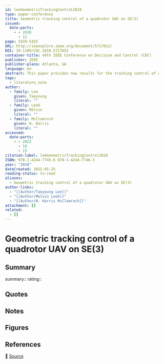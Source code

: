 ```yaml
---
id: leeGeometricTrackingControl2010
type: paper-conference
title: Geometric tracking control of a quadrotor UAV on SE(3)
issued:
  date-parts:
    - - 2010
      - 12
page: 5420-5425
URL: http://ieeexplore.ieee.org/document/5717652/
DOI: 10.1109/CDC.2010.5717652
container-title: 49th IEEE Conference on Decision and Control (CDC)
publisher: IEEE
publisher-place: Atlanta, GA
language: en
abstract: This paper provides new results for the tracking control of a quadrotor unmanned aerial vehicle (UAV). The UAV has four input degrees of freedom, namely the magnitudes of the four rotor thrusts, that are used to control the six translational and rotational degrees of freedom, and to achieve asymptotic tracking of four outputs, namely, three position variables for the vehicle center of mass and the direction of one vehicle body-ﬁxed axis. A globally deﬁned model of the quadrotor UAV rigid body dynamics is introduced as a basis for the analysis. A nonlinear tracking controller is developed on the special Euclidean group SE(3) and it is shown to have desirable closed loop properties that are almost global. Several numerical examples, including an example in which the quadrotor recovers from being initially upside down, illustrate the versatility of the controller.
tags:
  - literature_note
author:
  - family: Lee
    given: Taeyoung
    literal: ""
  - family: Leok
    given: Melvin
    literal: ""
  - family: McClamroch
    given: N. Harris
    literal: ""
accessed:
  date-parts:
    - - 2022
      - 10
      - 23
citation-label: leeGeometricTrackingControl2010
ISBN: 978-1-4244-7745-6 978-1-4244-7746-3
year: "2010"
dateCreated: 2025-05-25
reading-status: to-read
aliases:
  - Geometric tracking control of a quadrotor UAV on SE(3)
author-links:
  - "[[Author/Taeyoung Lee]]"
  - "[[Author/Melvin Leok]]"
  - "[[Author/N. Harris McClamroch]]"
attachment: []
related:
  - []
---
```


# Geometric tracking control of a quadrotor UAV on SE(3)

## Summary
summary::
rating::

## Quotes

## Notes

## Figures

## References

🔗 [Source](http://ieeexplore.ieee.org/document/5717652/)

